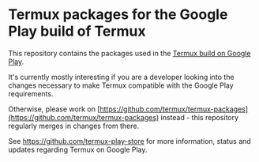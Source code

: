 # Termux packages for the Google Play build of Termux

This repository contains the packages used in the [Termux build on Google Play](https://play.google.com/store/apps/details?id=com.termux&hl=en).

It's currently mostly interesting if you are a developer looking into the changes necessary to make Termux compatible with the Google Play requirements.

Otherwise, please work on [https://github.com/termux/termux-packages](https://github.com/termux/termux-packages) instead - this repository regularly merges in changes from there.

See https://github.com/termux-play-store for more information, status and updates regarding Termux on Google Play.
